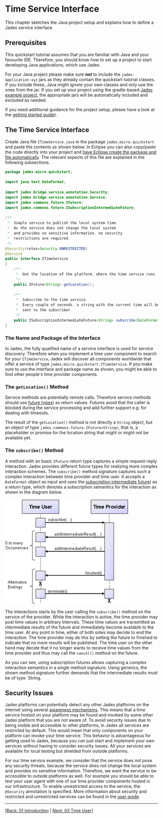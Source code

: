 # Time Service Interface

This chapter sketches the Java project setup and explains how to define a Jadex service interface.

## Prerequisites

This quickstart tutorial assumes that you are familiar with Java and your favourite IDE. Therefore, you should know how to set up a project to start developing Java applications, which use Jadex.

For your Java project please make sure **not** to include the `jadex-application-xyz` jars as they already contain the quickstart tutorial classes. If you include these, Java might ignore your own classes and only use the ones from the jar. If you set up your project using the gradle-based [Jadex example project](../../getting-started/getting-started.md#importing-the-jadex-example-project), the appropriate jars will be automatically included and excluded as needed.

If you need additional guidance for the project setup, please have a look at the [getting started guide](../../getting-started/getting-started.md#ide-setup)).

## The Time Service Interface

Create Java file `ITimeService.java` in the package `jadex.micro.quickstart` and paste the contents as shown below. In Eclipse you can also copy/paste the code directly into your project and [have Eclipse create the package and file automatically](../../getting-started/getting-started.md#testing-your-project-setup). The relevant aspects of this file are explained in the following subsections.

```java
package jadex.micro.quickstart;

import java.text.DateFormat;

import jadex.bridge.service.annotation.Security;
import jadex.bridge.service.annotation.Service;
import jadex.commons.future.IFuture;
import jadex.commons.future.ISubscriptionIntermediateFuture;

/**
 *  Simple service to publish the local system time.
 *  As the service does not change the local system
 *  and provides no sensitive information, no security
 *  restrictions are required.
 */
@Security(roles=Security.UNRESTRICTED)
@Service
public interface ITimeService
{
    /**
     *  Get the location of the platform, where the time service runs.
     */
    public IFuture<String> getLocation();

    /**
     *  Subscribe to the time service.
     *  Every couple of seconds, a string with the current time will be
     *  sent to the subscriber.
     */
    public ISubscriptionIntermediateFuture<String> subscribe(DateFormat format);
}

```

### The Name and Package of the Interface

In Jadex, the fully qualified name of a service interface is used for service discovery. Therefore when you implement a time user component to search for your `ITimeService`, Jadex will discover all components worldwide that offer a service of type `jadex.micro.quickstart.ITimeService`. If you make sure to use the interface and package name as shown, you might be able to find other people's time provider components.

<!--
TODO:

* link to web-registry
* web page listing available time providers (jadex.js)

-->

### The `getLocation()` Method

Service methods are potentially remote calls. Therefore service methods should use [future types](../../futures/futures.md)) as return values. Futures avoid that the caller is blocked during the service processing and add further support e.g. for dealing with timeouts.

The result of the `getLocation()` method is not directly a `String` object, but an object of type `jadex.commons.future.IFuture<String>`, that is, a placeholder or promise for the location string that might or might not be available yet.

### The `subscribe()` Method

A method with an basic `IFuture` return type captures a simple request-reply interaction. Jadex provides different future types for realizing more complex interaction schemes. The `subscribe()` method signature captures such a complex interaction between time provider and time user. It accepts a `DateFormat` object as input and uses the [subscription intermediate future](../../futures/futures.md#subscription-futures)) as a return type, which denotes a subscription semantics for the interaction as shown in the diagram below.

![Interaction diagram of a subscription future](subscription.png "Interaction diagram of a subscription future")

The interactions starts by the user calling the `subscribe()` method on the service of the provider. While the interaction is active, the time provider may post time values in arbitrary intervals. These time values are transmitted as intermediate results of the future and immediately become available to the time user. At any point in time, either of both sides may decide to end the interaction. The time provider may do this by setting the future to finished to indicate that no more results will be published. The time user on the other hand may decide that it no longer wants to receive time values from the time provider and thus may call the `cancel()` method on the future.

As you can see, using subscription futures allows capturing a complex interaction semantics in a single method signature. Using generics, the shown method signature further demands that the intermediate results must be of type `String.

## Security Issues

Jadex platforms can potentially detect any other Jadex platforms on the internet using several [awareness mechanisms](../../remote/remote.md#awareness). This means that a time service hosted on your platform may be found and invoked by some other Jadex platform that you are not aware of. To avoid security issues due to being visible and accessible to other platforms, in Jadex all services are restricted by default. This would mean that only components on your platform can invoke your time service. This behavior is advantageous for getting used to Jadex, because you can just start and implement your own services without having to consider security issues. All your services are available for local testing but shielded from outside platforms.

For our time service example, we consider that the service does not pose any security threats, because the service does not change the local system and provides no sensitive information. Therefore, we want the service to be accessible to outside platforms as well. For example you should be able to test your user agent with one of our time provider components hosted in our infrastructure. To enable unrestricted access to the service, the `@Security` annotation is specified. More information about security and restricted and unrestricted services can be found in the [user guide](../../guides/ac/08%20Security.md).

---
[[Back: 01 Introduction](01%20Introduction.md) | [Next: 03 Time User](03%20Time%20User.md)]
